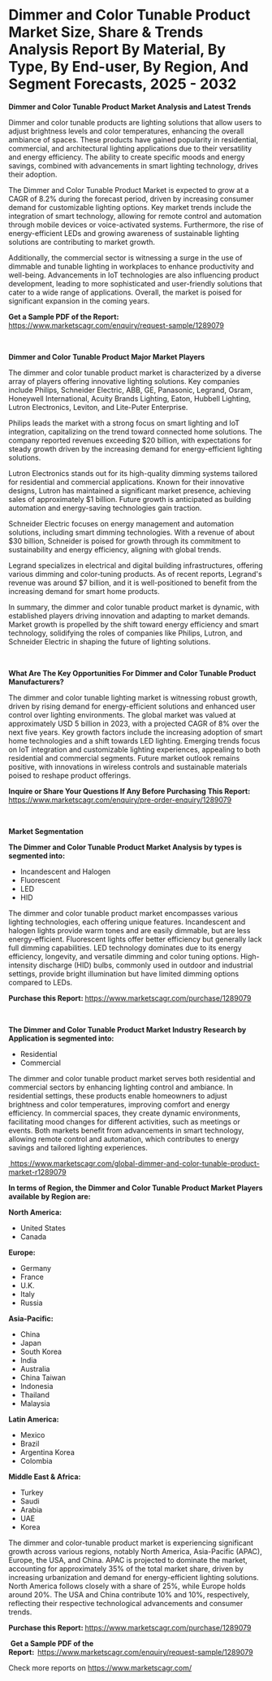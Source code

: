 <p><h1>Dimmer and Color Tunable Product Market Size, Share & Trends Analysis Report By Material, By Type, By End-user, By Region, And Segment Forecasts, 2025 - 2032</h1></p><p><strong>Dimmer and Color Tunable Product Market Analysis and Latest Trends</strong></p>
<p><p>Dimmer and color tunable products are lighting solutions that allow users to adjust brightness levels and color temperatures, enhancing the overall ambiance of spaces. These products have gained popularity in residential, commercial, and architectural lighting applications due to their versatility and energy efficiency. The ability to create specific moods and energy savings, combined with advancements in smart lighting technology, drives their adoption.</p><p>The Dimmer and Color Tunable Product Market is expected to grow at a CAGR of 8.2% during the forecast period, driven by increasing consumer demand for customizable lighting options. Key market trends include the integration of smart technology, allowing for remote control and automation through mobile devices or voice-activated systems. Furthermore, the rise of energy-efficient LEDs and growing awareness of sustainable lighting solutions are contributing to market growth. </p><p>Additionally, the commercial sector is witnessing a surge in the use of dimmable and tunable lighting in workplaces to enhance productivity and well-being. Advancements in IoT technologies are also influencing product development, leading to more sophisticated and user-friendly solutions that cater to a wide range of applications. Overall, the market is poised for significant expansion in the coming years.</p></p>
<p><strong>Get a Sample PDF of the Report:&nbsp;</strong> <a href="https://www.marketscagr.com/enquiry/request-sample/1289079?utm_campaign=1920&utm_medium=2&utm_source=Github&utm_content=ia&utm_term=16012025&utm_id=dimmer-and-color-tunable-product">https://www.marketscagr.com/enquiry/request-sample/1289079</a></p>
<p>&nbsp;</p>
<p><strong>Dimmer and Color Tunable Product Major Market Players</strong></p>
<p><p>The dimmer and color tunable product market is characterized by a diverse array of players offering innovative lighting solutions. Key companies include Philips, Schneider Electric, ABB, GE, Panasonic, Legrand, Osram, Honeywell International, Acuity Brands Lighting, Eaton, Hubbell Lighting, Lutron Electronics, Leviton, and Lite-Puter Enterprise.</p><p>Philips leads the market with a strong focus on smart lighting and IoT integration, capitalizing on the trend toward connected home solutions. The company reported revenues exceeding $20 billion, with expectations for steady growth driven by the increasing demand for energy-efficient lighting solutions.</p><p>Lutron Electronics stands out for its high-quality dimming systems tailored for residential and commercial applications. Known for their innovative designs, Lutron has maintained a significant market presence, achieving sales of approximately $1 billion. Future growth is anticipated as building automation and energy-saving technologies gain traction.</p><p>Schneider Electric focuses on energy management and automation solutions, including smart dimming technologies. With a revenue of about $30 billion, Schneider is poised for growth through its commitment to sustainability and energy efficiency, aligning with global trends.</p><p>Legrand specializes in electrical and digital building infrastructures, offering various dimming and color-tuning products. As of recent reports, Legrand's revenue was around $7 billion, and it is well-positioned to benefit from the increasing demand for smart home products.</p><p>In summary, the dimmer and color tunable product market is dynamic, with established players driving innovation and adapting to market demands. Market growth is propelled by the shift toward energy efficiency and smart technology, solidifying the roles of companies like Philips, Lutron, and Schneider Electric in shaping the future of lighting solutions.</p></p>
<p>&nbsp;</p>
<p><strong>What Are The Key Opportunities For Dimmer and Color Tunable Product Manufacturers?</strong></p>
<p><p>The dimmer and color tunable lighting market is witnessing robust growth, driven by rising demand for energy-efficient solutions and enhanced user control over lighting environments. The global market was valued at approximately USD 5 billion in 2023, with a projected CAGR of 8% over the next five years. Key growth factors include the increasing adoption of smart home technologies and a shift towards LED lighting. Emerging trends focus on IoT integration and customizable lighting experiences, appealing to both residential and commercial segments. Future market outlook remains positive, with innovations in wireless controls and sustainable materials poised to reshape product offerings.</p></p>
<p><strong>Inquire or Share Your Questions If Any Before Purchasing This Report:</strong> <a href="https://www.marketscagr.com/enquiry/pre-order-enquiry/1289079?utm_campaign=1920&utm_medium=2&utm_source=Github&utm_content=ia&utm_term=16012025&utm_id=dimmer-and-color-tunable-product">https://www.marketscagr.com/enquiry/pre-order-enquiry/1289079</a></p>
<p>&nbsp;</p>
<p><strong>Market Segmentation</strong></p>
<p><strong>The Dimmer and Color Tunable Product Market Analysis by types is segmented into:</strong></p>
<p><ul><li>Incandescent and Halogen</li><li>Fluorescent</li><li>LED</li><li>HID</li></ul></p>
<p><p>The dimmer and color tunable product market encompasses various lighting technologies, each offering unique features. Incandescent and halogen lights provide warm tones and are easily dimmable, but are less energy-efficient. Fluorescent lights offer better efficiency but generally lack full dimming capabilities. LED technology dominates due to its energy efficiency, longevity, and versatile dimming and color tuning options. High-intensity discharge (HID) bulbs, commonly used in outdoor and industrial settings, provide bright illumination but have limited dimming options compared to LEDs.</p></p>
<p><strong>Purchase this Report:&nbsp;</strong><a href="https://www.marketscagr.com/purchase/1289079?utm_campaign=1920&utm_medium=2&utm_source=Github&utm_content=ia&utm_term=16012025&utm_id=dimmer-and-color-tunable-product">https://www.marketscagr.com/purchase/1289079</a></p>
<p>&nbsp;</p>
<p><strong>The Dimmer and Color Tunable Product Market Industry Research by Application is segmented into:</strong></p>
<p><ul><li>Residential</li><li>Commercial</li></ul></p>
<p><p>The dimmer and color tunable product market serves both residential and commercial sectors by enhancing lighting control and ambiance. In residential settings, these products enable homeowners to adjust brightness and color temperatures, improving comfort and energy efficiency. In commercial spaces, they create dynamic environments, facilitating mood changes for different activities, such as meetings or events. Both markets benefit from advancements in smart technology, allowing remote control and automation, which contributes to energy savings and tailored lighting experiences.</p></p>
<p><a href="https://www.marketscagr.com/global-dimmer-and-color-tunable-product-market-r1289079?utm_campaign=1920&utm_medium=2&utm_source=Github&utm_content=ia&utm_term=16012025&utm_id=dimmer-and-color-tunable-product">&nbsp;https://www.marketscagr.com/global-dimmer-and-color-tunable-product-market-r1289079</a></p>
<p><strong>In terms of Region, the Dimmer and Color Tunable Product Market Players available by Region are:</strong></p>
<p>
    <p> <strong> North America: </strong>
        <ul>
            <li>United States</li>
            <li>Canada</li>
        </ul>
        </p> 
    <p> <strong> Europe: </strong>
        <ul>
            <li>Germany</li>
            <li>France</li>
            <li>U.K.</li>
            <li>Italy</li>
            <li>Russia</li>
        </ul>
        </p> 
    <p> <strong> Asia-Pacific: </strong>
        <ul>
            <li>China</li>
            <li>Japan</li>
            <li>South Korea</li>
            <li>India</li>
            <li>Australia</li>
            <li>China Taiwan</li>
            <li>Indonesia</li>
            <li>Thailand</li>
            <li>Malaysia</li>
        </ul>
        </p> 
    <p> <strong> Latin America: </strong>
        <ul>
            <li>Mexico</li>
            <li>Brazil</li>
            <li>Argentina Korea</li>
            <li>Colombia</li>
        </ul>
        </p> 
    <p> <strong> Middle East & Africa: </strong>
        <ul>
            <li>Turkey</li>
            <li>Saudi</li>
            <li>Arabia</li>
            <li>UAE</li>
            <li>Korea</li>
        </ul>
    </p>
    </p>
<p><p>The dimmer and color-tunable product market is experiencing significant growth across various regions, notably North America, Asia-Pacific (APAC), Europe, the USA, and China. APAC is projected to dominate the market, accounting for approximately 35% of the total market share, driven by increasing urbanization and demand for energy-efficient lighting solutions. North America follows closely with a share of 25%, while Europe holds around 20%. The USA and China contribute 10% and 10%, respectively, reflecting their respective technological advancements and consumer trends.</p></p>
<p><strong>Purchase this Report: </strong><a href="https://www.marketscagr.com/purchase/1289079?utm_campaign=1920&utm_medium=2&utm_source=Github&utm_content=ia&utm_term=16012025&utm_id=dimmer-and-color-tunable-product">https://www.marketscagr.com/purchase/1289079</a></p>
<p>&nbsp;<strong>Get a Sample PDF of the Report:&nbsp;&nbsp;</strong><a href="https://www.marketscagr.com/enquiry/request-sample/1289079?utm_campaign=1920&utm_medium=2&utm_source=Github&utm_content=ia&utm_term=16012025&utm_id=dimmer-and-color-tunable-product">https://www.marketscagr.com/enquiry/request-sample/1289079</a></p>
<p><strong></strong></p>
<p>Check more reports on <a href="https://www.marketscagr.com/?utm_campaign=1920&utm_medium=2&utm_source=Github&utm_content=ia&utm_term=16012025&utm_id=dimmer-and-color-tunable-product">https://www.marketscagr.com/</a></p>